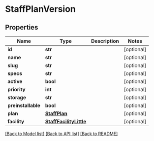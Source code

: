 # StaffPlanVersion


## Properties
Name | Type | Description | Notes
------------ | ------------- | ------------- | -------------
**id** | **str** |  | [optional] 
**name** | **str** |  | [optional] 
**slug** | **str** |  | [optional] 
**specs** | **str** |  | [optional] 
**active** | **bool** |  | [optional] 
**priority** | **int** |  | [optional] 
**storage** | **str** |  | [optional] 
**preinstallable** | **bool** |  | [optional] 
**plan** | [**StaffPlan**](StaffPlan.md) |  | [optional] 
**facility** | [**StaffFacilityLittle**](StaffFacilityLittle.md) |  | [optional] 

[[Back to Model list]](../README.md#documentation-for-models) [[Back to API list]](../README.md#documentation-for-api-endpoints) [[Back to README]](../README.md)


